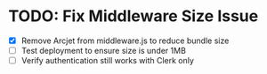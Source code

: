 # TODO: Fix Middleware Size Issue

- [x] Remove Arcjet from middleware.js to reduce bundle size
- [ ] Test deployment to ensure size is under 1MB
- [ ] Verify authentication still works with Clerk only
